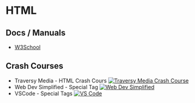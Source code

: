 # HTML

## Docs / Manuals

- [W3School](https://www.w3schools.com/html/)

## Crash Courses

- Traversy Media - HTML Crash Cours
[![Traversy Media Crash Course](https://img.youtube.com/vi/UB1O30fR-EE/0.jpg)](https://www.youtube.com/watch?v=UB1O30fR-EE)
- Web Dev Simplified - Special Tag
[![Web Dev Simplified](https://img.youtube.com/vi/iX_QyjdctsQ/0.jpg)](https://www.youtube.com/watch?v=iX_QyjdctsQ)
- VSCode - Special Tags
[![VS Code](https://img.youtube.com/vi/9lP8TcVJv-I/0.jpg)](https://www.youtube.com/watch?v=9lP8TcVJv-I)

